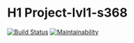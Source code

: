 # H1 Project-lvl1-s368
[![Build Status](https://travis-ci.org/IvannikovG/project-lvl1-s368.svg?branch=master)](https://travis-ci.org/IvannikovG/project-lvl1-s368)
[![Maintainability](https://api.codeclimate.com/v1/badges/9a923ba97e4af5fea525/maintainability)](https://codeclimate.com/github/IvannikovG/project-lvl1-s368/maintainability)